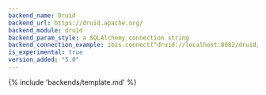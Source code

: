 ```yaml
---
backend_name: Druid
backend_url: https://druid.apache.org/
backend_module: druid
backend_param_style: a SQLAlchemy connection string
backend_connection_example: ibis.connect("druid://localhost:8082/druid/v2/sql")
is_experimental: true
version_added: "5.0"
---
```


{% include 'backends/template.md' %}
